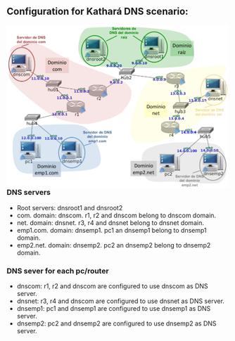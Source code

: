 ## Configuration for Kathará DNS scenario:

<img src="https://github.com/evaCastro/kathara-labs/blob/main/dns/images/dns.png"
     alt="DNS servers"
     style="float: left; margin-right: 10px;" width=700 />


### DNS servers
   - Root servers: dnsroot1 and dnsroot2
   - com. domain: dnscom. r1, r2 and dnscom belong to dnscom domain.
   - net. domain: dnsnet. r3, r4 and dnsnet belong to dnsnet domain.
   - emp1.com. domain: dnsemp1. pc1 an dnsemp1 belong to dnsemp1 domain.
   - emp2.net. domain: dnsemp2. pc2 an dnsemp2 belong to dnsemp2 domain.

### DNS sever for each pc/router
   - dnscom: r1, r2 and dnscom are configured to use dnscom as DNS server.
   - dnsnet: r3, r4 and dnscom are configured to use dnsnet as DNS server.
   - dnsemp1: pc1 and dnsemp1 are configured to use dnsemp1 as DNS server.
   - dnsemp2: pc2 and dnsemp2 are configured to use dnsemp2 as DNS server.
